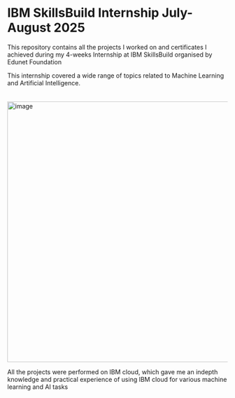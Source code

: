 # IBM SkillsBuild Internship July-August 2025
This repository contains all the projects I worked on and certificates I achieved during my 4-weeks Internship at IBM SkillsBuild organised by Edunet Foundation

This internship covered a wide range of topics related to Machine Learning and Artificial Intelligence.<br><br><br>
<img width="925" height="596" alt="image" src="https://github.com/user-attachments/assets/7755029b-e00d-4771-ab82-274c7801903b" />

All the projects were performed on IBM cloud, which gave me an indepth knowledge and practical experience of using IBM cloud for various machine learning and AI tasks
